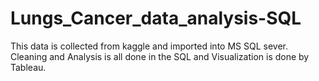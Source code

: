 # Lungs_Cancer_data_analysis-SQL
This data is collected from kaggle and imported into MS SQL sever. Cleaning and Analysis is all done in the SQL and Visualization is done by Tableau.
